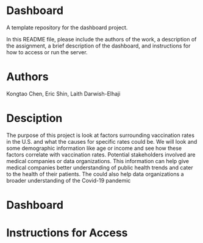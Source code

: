 # Dashboard
A template repository for the dashboard project.

In this README file, please include the authors of the work, a description of the assignment, a brief description of the dashboard, and instructions for how to access or run the server. 


# Authors
Kongtao Chen, Eric Shin, Laith Darwish-Elhaji


# Desciption
The purpose of this project is look at factors surrounding vaccination rates in the U.S. and what the causes for specific rates could be. 
We will look and some demographic information like age or income and see how these factors correlate with vaccination rates.
Potential stakeholders involved are medical companies or data organizations. This information can help give medical companies better understanding of public health trends and cater to the health of their patients. The could also help data organizations a broader understanding of the Covid-19 pandemic

# Dashboard


# Instructions for Access

